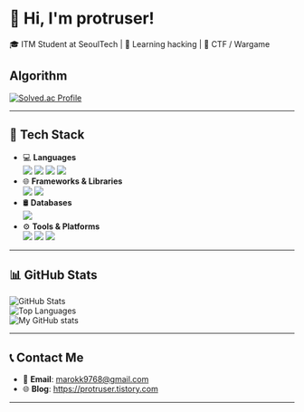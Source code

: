 # 👋 Hi, I'm protruser!

🎓 ITM Student at SeoulTech | 🌱 Learning hacking | 🚀 CTF / Wargame


## Algorithm
[![Solved.ac Profile](http://mazassumnida.wtf/api/v2/generate_badge?boj=protruser)](https://solved.ac/protruser/)

---

## 🧰 Tech Stack

- 💻 **Languages** <br>
  <img src="https://img.shields.io/badge/-Python-3776AB?style=flat&logo=Python&logoColor=white"/>
  <img src="https://img.shields.io/badge/-Javascript-F7DF1E?style=flat&logo=Javascript&logoColor=white">
  <img src="https://img.shields.io/badge/-C-A8B9CC?style=flat&logo=C&logoColor=white">
  <img src="https://img.shields.io/badge/-PHP-777BB4?style=flat&logo=PHP&logoColor=white"/>
- 🌐 **Frameworks & Libraries** <br>
  <img src="https://img.shields.io/badge/-Spring Boot-6DB33F?style=flat&logo=Spring Boot&logoColor=white">
  <img src="https://img.shields.io/badge/-Spring-6DB33F?style=flat&logo=Spring&logoColor=white">
- 🛢️ **Databases** <br>
  <img src="https://img.shields.io/badge/-MySQL-4479A1?style=flat&logo=MySQL&logoColor=white">
- ⚙️ **Tools & Platforms** <br>
  <img src="https://img.shields.io/badge/-Docker-2496ED?style=flat&logo=Docker&logoColor=white">
  <img src="https://img.shields.io/badge/-Burp Suite-FF6633?style=flat&logo=Burp Suite&logoColor=white">
  <img src="https://img.shields.io/badge/-Wireshark-1679A7?style=flat&logo=Wireshark&logoColor=white">

<!--
---

## 🛠️ Projects

### 📊 [Project 1: tic-tac-toe Game][(https://github.com/protruser/react-tictactoe-deploy)](https://github.com/protruser/react-tictactoe-deploy)
- **Tech Stack**: React, Javascript
- **Summary**: You can easily play tictactoe game!
-->
<!--
### 🕹️ [Project 2: Game Development Project](https://github.com/yourusername/project2)
- **Tech Stack**: Pygame, Python  
- **Summary**: A simple avoider game built with Pygame.
-->
---

## 📊 GitHub Stats

![GitHub Stats](https://github-readme-stats.vercel.app/api?username=protruser&show_icons=true&theme=radical)  
![Top Languages](https://github-readme-stats.vercel.app/api/top-langs/?username=protruser&layout=compact&theme=radical)  
![My GitHub stats](https://github-readme-stats.vercel.app/api?username=protruser&show_icons=true&theme=transparent)

---

## 📞 Contact Me

- 📧 **Email**: marokk9768@gmail.com
- 🌐 **Blog**: https://protruser.tistory.com

---

